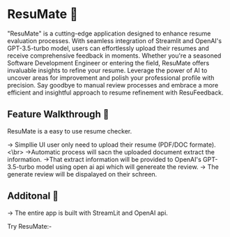 # ResuMate 🎯


"ResuMate" is a cutting-edge application designed to enhance resume evaluation processes. With seamless integration of Streamlit and OpenAI's GPT-3.5-turbo model, users can effortlessly upload their resumes and receive comprehensive feedback in moments. Whether you're a seasoned Software Development Engineer or entering the field, ResuMate offers invaluable insights to refine your resume. Leverage the power of AI to uncover areas for improvement and polish your professional profile with precision. Say goodbye to manual review processes and embrace a more efficient and insightful approach to resume refinement with ResuFeedback.

## Feature Walkthrough 📀

ResuMate is a easy to use resume checker. 

-> Simpllie UI user only need to upload their resume (PDF/DOC formate). <\br>
->Automatic process will sacn the uploaded document extract the information.
->That extract information will be provided to OpenAI's GPT-3.5-turbo model using open ai api which will genereate the review.
-> The generate review will be dispalayed on their schreen.

## Additonal 🧾

-> The entire app is built with StreamLit and OpenAI api.

Try ResuMate:- 
